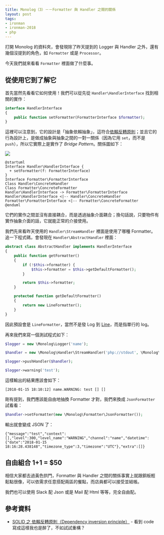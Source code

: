 ```yaml
---
title: Monolog（3）－－Formatter 與 Handler 之間的關係
layout: post
tags:
- ironman
- ironman-2018
- php
---
```


打開 Monolog 的資料夾，會發現除了昨天提到的 Logger 與 Handler 之外，還有幾個沒提到的角色，如 `Formatter` 或是 `Processor`。

今天我們就來看看 `Formatter` 裡面做了什麼事。

## 從使用它到了解它

首先當然先看看它如何使用！我們可以從先從 `Handler\HandlerInterface` 找到相關的實作：

```php
interface HandlerInterface
{
    public function setFormatter(FormatterInterface $formatter);
}

```

這裡可以注意到，它的設計是「抽象依賴抽象」，這符合[依賴反轉原則][SOLID 之 依賴反轉原則（Dependency inversion principle）]；並且它的行為設計上，是做成抽象與抽象之間的一對一關係（因為它用 `set`，而不是 `push`），所以它實際上是實作了 *Bridge Pattern*。關係圖如下：

![](http://www.plantuml.com/plantuml/png/SoWkIImgAStDuVBCAqajIajCJbNmICnBoKajYe7I28bgBWK5RONYr1At_ABSn1AWi4QQbGAS0rUeoLMBP1nSFWPJ9PTpJc9nCTn6v_oyvABKabGe7ogBC00c3nVXmkbMNJly5kFKQ5EZgulJGVYCXEZ4vrY7rBmKO5030000)

```
@startuml
Interface Handler\HandlerInterface {
  + setFormatter(f: FormatterInterface)
}
Interface Formatter\FormatterInterface
Class Handler\ConcreteHandler
Class Formatter\ConcreteFormatter
Handler\HandlerInterface -> Formatter\FormatterInterface
Handler\HandlerInterface <|-- Handler\ConcreteHandler
Formatter\FormatterInterface <|-- Formatter\ConcreteFormatter
@enduml
```

它們的實作之間並沒有直接耦合，而是透過抽象介面耦合；換句話說，只要物件有實作抽象介面的話，它就能正常的介接使用。

我們先來看昨天使用的 `Handler\StreamHandler` 裡面是使用了哪種 Formatter。追一下程式碼，會發現在 `Handler\AbstractHandler` 裡面：

```php
abstract class AbstractHandler implements HandlerInterface
{
    public function getFormatter()
    {
        if (!$this->formatter) {
            $this->formatter = $this->getDefaultFormatter();
        }

        return $this->formatter;
    }

    protected function getDefaultFormatter()
    {
        return new LineFormatter();
    }
}
```

因此預設會是 `LineFormatter`，當然不是發 Log 到 [Line](https://line.me/zh-hant/)，而是指單行的 log。

再來我們來寫一個測試程式如下：

```php
$logger = new \Monolog\Logger('name');

$handler = new \Monolog\Handler\StreamHandler('php://stdout', \Monolog\Logger::DEBUG);

$logger->pushHandler($handler);

$logger->warning('test');
```

這樣輸出的結果應該會如下：

```
[2018-01-15 18:10:12] name.WARNING: test [] []
```

剛有提到，我們應該能自由地抽換 Formatter 才對，我們來換成 `JsonFormatter` 試看看：

```php
$handler->setFormatter(new \Monolog\Formatter\JsonFormatter());
```

輸出就會變成 JSON 了：

```
{"message":"test","context":[],"level":300,"level_name":"WARNING","channel":"name","datetime":{"date":"2018-01-15 18:16:28.438148","timezone_type":3,"timezone":"UTC"},"extra":[]}
```

## 自由組合 1+1 = $50

相信大家都去過黃色拱門，Formatter 與 Handler 之間的關係事實上就跟銅板輕鬆點很像，可以依需求任意搭配兩區的餐點，而店員都可以接受並結帳。

我們也可以使用 Slack 配 Json 或是 Mail 配 Html 等等，完全自由配。

## 參考資料

* [SOLID 之 依賴反轉原則（Dependency inversion principle）][] - 看到 code 寫成這樣我也是醉了，不如試試重構？

[SOLID 之 依賴反轉原則（Dependency inversion principle）]: https://github.com/MilesChou/book-refactoring-30-days/blob/master/docs/day11.md
